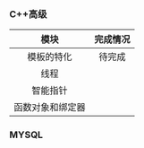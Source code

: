 ### C++高级
|模块   |完成情况|
|  :-:  | :-:  |
|模板的特化|  待完成|
|线程| |
|智能指针| |
|函数对象和绑定器| |
#### 

### MYSQL


